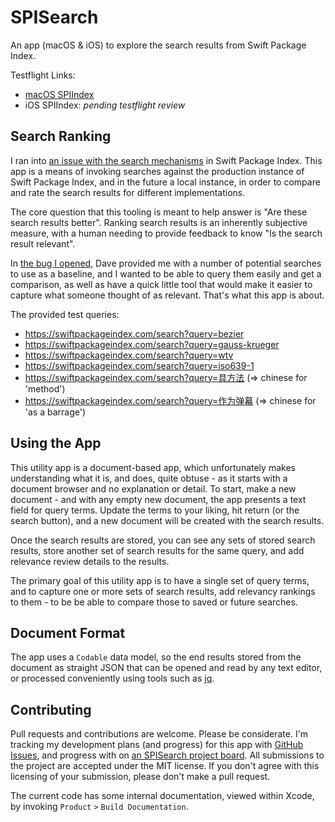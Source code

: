 # SPISearch

An app (macOS & iOS) to explore the search results from Swift Package Index.

Testflight Links:

- [macOS SPIIndex](https://testflight.apple.com/join/DaVCrzZp)
- iOS SPIIndex: _pending testflight review_

## Search Ranking

I ran into [an issue with the search mechanisms](https://github.com/SwiftPackageIndex/SwiftPackageIndex-Server/issues/1859) in Swift Package Index.
This app is a means of invoking searches against the production instance of Swift Package Index, and in the future a local instance, in order to compare and rate the search results for different implementations.

The core question that this tooling is meant to help answer is "Are these search results better".
Ranking search results is an inherently subjective measure, with a human needing to provide feedback to know "Is the search result relevant".

In [the bug I opened](https://github.com/SwiftPackageIndex/SwiftPackageIndex-Server/issues/1859), Dave provided me with a number of potential searches to use as a baseline, and I wanted to be able to query them easily and get a comparison, as well as have a quick little tool that would make it easier to capture what someone thought of as relevant. 
That's what this app is about.

The provided test queries:

- https://swiftpackageindex.com/search?query=bezier
- https://swiftpackageindex.com/search?query=gauss-krueger
- https://swiftpackageindex.com/search?query=wtv
- https://swiftpackageindex.com/search?query=iso639-1
- https://swiftpackageindex.com/search?query=具方法 (=> chinese for 'method')
- https://swiftpackageindex.com/search?query=作为弹幕 (=> chinese for 'as a barrage')

## Using the App

This utility app is a document-based app, which unfortunately makes understanding what it is, and does, quite obtuse - as it starts with a document browser and no explanation or detail.
To start, make a new document - and with any empty new document, the app presents a text field for query terms. 
Update the terms to your liking, hit return (or the search button), and a new document will be created with the search results.

Once the search results are stored, you can see any sets of stored search results, store another set of search results for the same query, and add relevance review details to the results.

The primary goal of this utility app is to have a single set of query terms, and to capture one or more sets of search results, add relevancy rankings to them - to be be able to compare those to saved or future searches.

## Document Format

The app uses a `Codable` data model, so the end results stored from the document as straight JSON that can be opened and read by any text editor, or processed conveniently using tools such as [jq](https://stedolan.github.io/jq/).

## Contributing

Pull requests and contributions are welcome. Please be considerate.
I'm tracking my development plans (and progress) for this app with [GitHub Issues](https://github.com/heckj/SPISearch/issues), and progress with on [an SPISearch project board](https://github.com/users/heckj/projects/1).
All submissions to the project are accepted under the MIT license. 
If you don't agree with this licensing of your submission, please don't make a pull request.

The current code has some internal documentation, viewed within Xcode, by invoking `Product` `>` `Build Documentation`.
